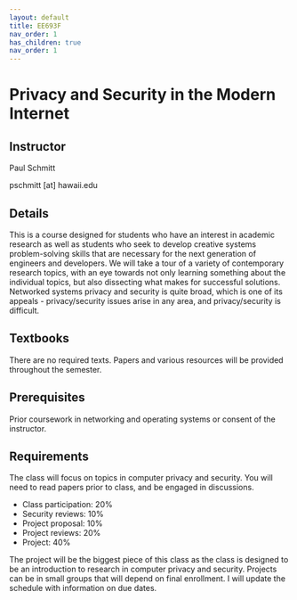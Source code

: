 ```yaml
---
layout: default
title: EE693F
nav_order: 1
has_children: true
nav_order: 1
---
```


# Privacy and Security in the Modern Internet

## Instructor
Paul Schmitt

pschmitt \[at\] hawaii.edu

## Details
This is a course designed for students who have an interest in academic
research as well as students who seek to develop creative systems
problem-solving skills that are necessary for the next generation of engineers
and developers. We will take a tour of a variety of contemporary research
topics, with an eye towards not only learning something about the individual
topics, but also dissecting what makes for successful solutions. Networked
systems privacy and security is quite broad, which is one of its appeals -
privacy/security issues arise in any area, and privacy/security is difficult. 

## Textbooks
There are no required texts. Papers and various resources will be provided
throughout the semester.

## Prerequisites 
Prior coursework in networking and operating systems or consent of the
instructor.

## Requirements

The class will focus on topics in computer privacy and security. You will need
to read papers prior to class, and be engaged in discussions. 

- Class participation: 20%
- Security reviews: 10%
- Project proposal: 10%
- Project reviews: 20%
- Project: 40%

The project will be the biggest piece of this class as the class is designed to
be an introduction to research in computer privacy and security. Projects can
be in small groups that will depend on final enrollment. I will update the
schedule with information on due dates.